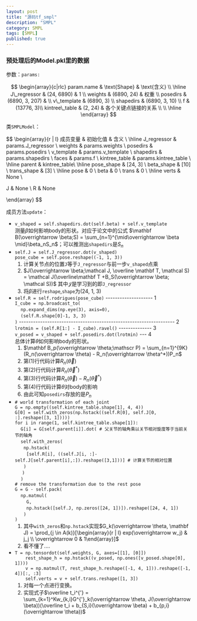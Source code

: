 ```yaml
---
layout: post
title: "源码tf_smpl"
description: "SMPL"
category: SMPL
tags: [SMPL]
published: true
---
```




### 预处理后的Model.pkl里的数据


参数：`params:`

$$
\begin{array}{c|rlc}
param.name & \text{Shape} & \text{含义}  \\
\hline
J\_regressor & (24, 6890) & 1  \\ 
weights & (6890, 24) & 权重 \\
posedirs & (6890, 3, 207) &  \\
v\_template & (6890, 3) \\
shapedirs & (6890, 3, 10) \\
f & (13776, 3)\\
kintree\_table & (2, 24) & 各个关键点链接的关系 \\
\\
\hline
\end{array}
$$


类`SMPLModel`：

$$
\begin{array}{r | l}
成员变量 & 初始化值 & 含义 \\
\hline
J\_regressor & params.J\_regressor \\
weights & params.weights \\
posedirs & params.posedirs \\
v\_template & params.v\_template \\
shapedirs & params.shapedirs \\
faces & params.f \\
kintree\_table & params.kintree\_table \\
\hline
parent & kintree\_table\\
\hline
pose\_shape & [24, 3] \\
beta\_shape & [10] \\
trans\_shape & [3] \\
\hline
pose & 0 \\
beta & 0 \\
trans & 0 \\
\hline
verts & None \\

J & None \\
R & None

\end{array}
$$


成员方法`update`：
- `v_shaped = self.shapedirs.dot(self.beta) + self.v_template`<br>
     测量$\beta$如何影响body的形状。对应于论文中的公式 $\mathbf B(\overrightarrow \beta;S) = \sum_{n=1}^{\mid\overrightarrow \beta \mid}\beta_nS_n$；可以推测出`shapedirs`是$S_n$
- `self.J = self.J_regressor.dot(v_shaped)`<br>
  `pose_cube = self.pose.reshape((-1, 1, 3))`<br>
    1. 计算关节点的位置`J`等于`J_regressor`与前一步`v_shaped`点乘
    2. $J(\overrightarrow \beta;\mathcal J, \overline \mathbf T, \mathcal S) = \mathcal J(\overline\mathbf T +B_S(\overrightarrow \beta; \mathcal S))$
    其中$\mathcal J$是学习到的即`J_regressor`
    3. 将$\beta$进行`reshape`,`shape`为(24, 1, 3)
- `self.R = self.rodrigues(pose_cube)` -------------------- 1<br>
  `I_cube = np.broadcast_to(`<br>
      &nbsp;&nbsp;&nbsp;&nbsp;`np.expand_dims(np.eye(3), axis=0),`<br>
      &nbsp;&nbsp;&nbsp;&nbsp;`(self.R.shape[0]-1, 3, 3)`<br>
    `)` ------------------------------------------------------------------ 2<br>
    `lrotmin = (self.R[1:] - I_cube).ravel()` -------------- 3<br>
`v_posed = v_shaped + self.posedirs.dot(lrotmin)` --- 4<br>
    总体计算$\theta$如何影响body的形状。<br>
    1. $\mathbf B_p(\overrightarrow \theta;\mathscr P) = \sum_{n=1}^{9K}(R_n(\overrightarrow \theta) - R_n(\overrightarrow \theta^*))P_n$
    2. 第(1)行代码计算$R_n(\overrightarrow \theta)$
    3. 第(2)行代码计算$R_n(\overrightarrow \theta^*)$
    4. 第(3)行代码计算$R_n(\overrightarrow \theta) - R_n(\overrightarrow \theta^*)$
    5. 第(4)行代码计算$\theta$对body的影响
    6. 由此可知`posedirs`存放的是$P_n$
- `# world transformation of each joint`<br>
  `G = np.empty((self.kintree_table.shape[1], 4, 4))`<br>
  `G[0] = self.with_zeros(np.hstack((self.R[0], self.J[0, :].reshape([3, 1]))))`<br>
  `for i in range(1, self.kintree_table.shape[1]):`<br>
&nbsp;&nbsp;&nbsp;&nbsp;`G[i] = G[self.parent[i]].dot( # 父关节的轴角乘以关节相对旋度等于当前关节的轴角`<br>
&nbsp;&nbsp;&nbsp;&nbsp;`self.with_zeros(`<br>
&nbsp;&nbsp;&nbsp;&nbsp;&nbsp;&nbsp;`np.hstack(`<br>
&nbsp;&nbsp;&nbsp;&nbsp;&nbsp;&nbsp;&nbsp;&nbsp;`[self.R[i], ((self.J[i, :]-self.J[self.parent[i],:]).reshape([3,1]))] # 计算关节的相对位置`<br>
&nbsp;&nbsp;&nbsp;&nbsp;&nbsp;&nbsp;`)`<br>
&nbsp;&nbsp;&nbsp;&nbsp;&nbsp;`)`<br>
&nbsp;&nbsp;&nbsp;&nbsp;`)`<br>
    `# remove the transformation due to the rest pose`<br>
`G = G - self.pack(`<br>
&nbsp;&nbsp;&nbsp;&nbsp;`np.matmul(`<br>
&nbsp;&nbsp;&nbsp;&nbsp;&nbsp;&nbsp;&nbsp;&nbsp;`G,`<br>
&nbsp;&nbsp;&nbsp;&nbsp;&nbsp;&nbsp;&nbsp;&nbsp;`np.hstack([self.J, np.zeros([24, 1])]).reshape([24, 4, 1])`<br>
&nbsp;&nbsp;&nbsp;&nbsp;&nbsp;&nbsp;`)`<br>
      `)`<br>
    1. 其中`with_zeros`和`np.hstack`实现$G_k(\overrightarrow \theta, \mathbf J) = \prod_{j \in A(k)}[\begin{array}{r | l} exp(\overrightarrow w_j) & j_j \\ \overrightarrow 0 & 1\end{array}]$
    2. 看不懂了....
- `T = np.tensordot(self.weights, G, axes=[[1], [0]])`<br>
`    rest_shape_h = np.hstack((v_posed, np.ones([v_posed.shape[0], 1])))`<br>
`    v = np.matmul(T, rest_shape_h.reshape([-1, 4, 1])).reshape([-1, 4])[:, :3]`<br>
`    self.verts = v + self.trans.reshape([1, 3])`<br>
    1. 对每一个点进行变换。
    2. 实现式子$\overline t_i^{'} = \sum_{k=1}^Kw_{k,i}G^{'}_k(\overrightarrow \theta, J(\overrightarrow \beta))(\overline t_i + b_{S,i}(\overrightarrow \beta) + b_{p,i}(\overrightarrow \theta))$
    


    